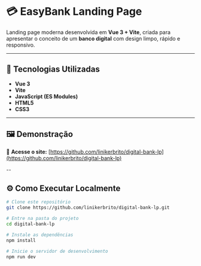 # 💳 EasyBank Landing Page

Landing page moderna desenvolvida em **Vue 3 + Vite**, criada para apresentar o conceito de um **banco digital** com design limpo, rápido e responsivo.

---

## 🚀 Tecnologias Utilizadas

- **Vue 3**
- **Vite**
- **JavaScript (ES Modules)**
- **HTML5**
- **CSS3**

---

## 🖼️ Demonstração

🔗 **Acesse o site:** [https://github.com/linikerbrito/digital-bank-lp](https://github.com/linikerbrito/digital-bank-lp)

--

## ⚙️ Como Executar Localmente

```bash
# Clone este repositório
git clone https://github.com/linikerbrito/digital-bank-lp.git

# Entre na pasta do projeto
cd digital-bank-lp

# Instale as dependências
npm install

# Inicie o servidor de desenvolvimento
npm run dev
```
